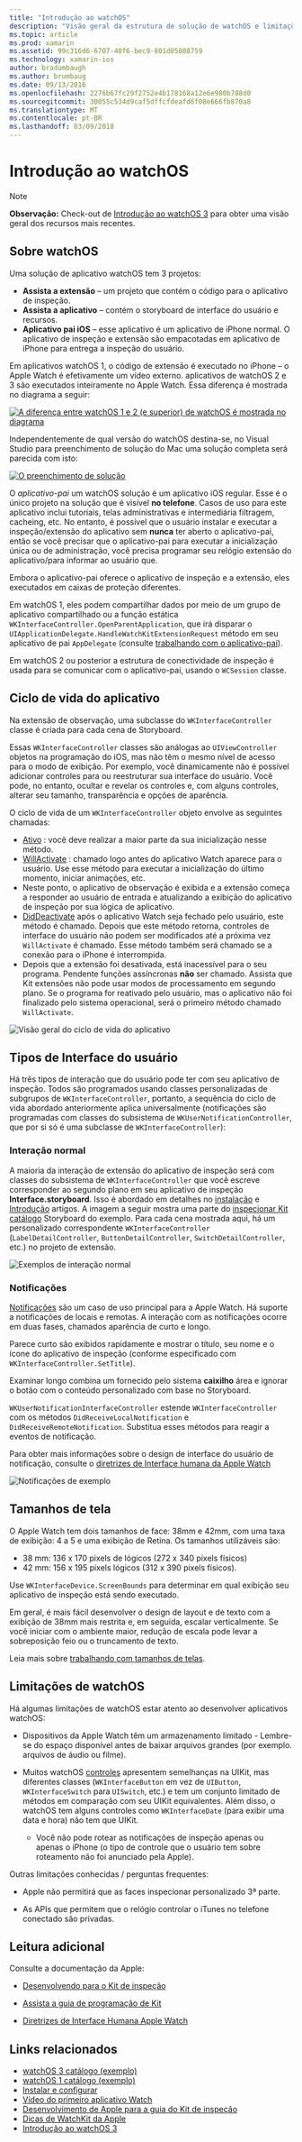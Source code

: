 ```yaml
---
title: "Introdução ao watchOS"
description: "Visão geral da estrutura de solução de watchOS e limitações"
ms.topic: article
ms.prod: xamarin
ms.assetid: 99c316d6-6707-40f6-bec9-801d05888759
ms.technology: xamarin-ios
author: bradumbaugh
ms.author: brumbaug
ms.date: 09/13/2016
ms.openlocfilehash: 2276b67fc29f2752e4b178168a12e6e980b788d0
ms.sourcegitcommit: 30055c534d9caf5dffcfdeafd6f08e666fb870a8
ms.translationtype: MT
ms.contentlocale: pt-BR
ms.lasthandoff: 03/09/2018
---
```

# <a name="introduction-to-watchos"></a>Introdução ao watchOS

> [!NOTE]
> **Observação:** Check-out de [Introdução ao watchOS 3](~/ios/watchos/platform/introduction-to-watchos3/index.md) para obter uma visão geral dos recursos mais recentes.

## <a name="about-watchos"></a>Sobre watchOS

Uma solução de aplicativo watchOS tem 3 projetos:

- **Assista a extensão** – um projeto que contém o código para o aplicativo de inspeção.
- **Assista a aplicativo** – contém o storyboard de interface do usuário e recursos.
- **Aplicativo pai iOS** – esse aplicativo é um aplicativo de iPhone normal. O aplicativo de inspeção e extensão são empacotadas em aplicativo de iPhone para entrega a inspeção do usuário.

Em aplicativos watchOS 1, o código de extensão é executado no iPhone – o Apple Watch é efetivamente um vídeo externo. aplicativos de watchOS 2 e 3 são executados inteiramente no Apple Watch. Essa diferença é mostrada no diagrama a seguir:

[ ![](intro-to-watchos-images/arch-sml.png "A diferença entre watchOS 1 e 2 (e superior) de watchOS é mostrada no diagrama")](intro-to-watchos-images/arch.png#lightbox)

Independentemente de qual versão do watchOS destina-se, no Visual Studio para preenchimento de solução do Mac uma solução completa será parecida com isto:

[![](intro-to-watchos-images/projectstructure-sml.png "O preenchimento de solução")](intro-to-watchos-images/projectstructure.png#lightbox)

O *aplicativo-pai* um watchOS solução é um aplicativo iOS regular. Esse é o único projeto na solução que é visível **no telefone**. Casos de uso para este aplicativo inclui tutoriais, telas administrativas e intermediária filtragem, cacheing, etc. No entanto, é possível que o usuário instalar e executar a inspeção/extensão do aplicativo sem **nunca** ter aberto o aplicativo-pai, então se você precisar que o aplicativo-pai para executar a inicialização única ou de administração, você precisa programar seu relógio extensão do aplicativo/para informar ao usuário que.

Embora o aplicativo-pai oferece o aplicativo de inspeção e a extensão, eles executados em caixas de proteção diferentes.

Em watchOS 1, eles podem compartilhar dados por meio de um grupo de aplicativo compartilhado ou a função estática `WKInterfaceController.OpenParentApplication`, que irá disparar o `UIApplicationDelegate.HandleWatchKitExtensionRequest` método em seu aplicativo de pai `AppDelegate` (consulte [trabalhando com o aplicativo-pai](~/ios/watchos/app-fundamentals/parent-app.md)).

Em watchOS 2 ou posterior a estrutura de conectividade de inspeção é usada para se comunicar com o aplicativo-pai, usando o `WCSession` classe.

## <a name="application-lifecycle"></a>Ciclo de vida do aplicativo

Na extensão de observação, uma subclasse do `WKInterfaceController` classe é criada para cada cena de Storyboard.

Essas `WKInterfaceController` classes são análogas ao `UIViewController` objetos na programação do iOS, mas não têm o mesmo nível de acesso para o modo de exibição.
Por exemplo, você dinamicamente não é possível adicionar controles para ou reestruturar sua interface do usuário.
Você pode, no entanto, ocultar e revelar os controles e, com alguns controles, alterar seu tamanho, transparência e opções de aparência.

O ciclo de vida de um `WKInterfaceController` objeto envolve as seguintes chamadas:

- [Ativo](https://developer.xamarin.com/api/member/WatchKit.WKInterfaceController.Awake/) : você deve realizar a maior parte da sua inicialização nesse método.
- [WillActivate](https://developer.xamarin.com/api/member/WatchKit.WKInterfaceController.WillActivate/) : chamado logo antes do aplicativo Watch aparece para o usuário. Use esse método para executar a inicialização do último momento, iniciar animações, etc.
- Neste ponto, o aplicativo de observação é exibida e a extensão começa a responder ao usuário de entrada e atualizando a exibição do aplicativo de inspeção por sua lógica de aplicativo.
- [DidDeactivate](https://developer.xamarin.com/api/member/WatchKit.WKInterfaceController.DidDeactivate/) após o aplicativo Watch seja fechado pelo usuário, este método é chamado. Depois que este método retorna, controles de interface do usuário não podem ser modificados até a próxima vez `WillActivate` é chamado. Esse método também será chamado se a conexão para o iPhone é interrompida.
- Depois que a extensão foi desativada, está inacessível para o seu programa. Pendente funções assíncronas **não** ser chamado. Assista que Kit extensões não pode usar modos de processamento em segundo plano. Se o programa for reativado pelo usuário, mas o aplicativo não foi finalizado pelo sistema operacional, será o primeiro método chamado `WillActivate`.

![](intro-to-watchos-images/wkinterfacecontrollerlifecycle.png "Visão geral do ciclo de vida do aplicativo")

## <a name="types-of-user-interface"></a>Tipos de Interface do usuário

Há três tipos de interação que do usuário pode ter com seu aplicativo de inspeção.
Todos são programados usando classes personalizadas de subgrupos de `WKInterfaceController`, portanto, a sequência do ciclo de vida abordado anteriormente aplica universalmente (notificações são programadas com classes do subsistema de `WKUserNotificationController`, que por si só é uma subclasse de `WKInterfaceController`):

### <a name="normal-interaction"></a>Interação normal

A maioria da interação de extensão do aplicativo de inspeção será com classes do subsistema de `WKInterfaceController` que você escreve corresponder ao segundo plano em seu aplicativo de inspeção **Interface.storyboard**. Isso é abordado em detalhes no [instalação](~/ios/watchos/get-started/installation.md) e [Introdução](~/ios/watchos/get-started/index.md) artigos.
A imagem a seguir mostra uma parte do [inspecionar Kit catálogo](https://developer.xamarin.com/samples/monotouch/watchOS/WatchKitCatalog/) Storyboard do exemplo. Para cada cena mostrada aqui, há um personalizado correspondente `WKInterfaceController` (`LabelDetailController`, `ButtonDetailController`, `SwitchDetailController`, etc.) no projeto de extensão.

![](intro-to-watchos-images/scenes.png "Exemplos de interação normal")

### <a name="notifications"></a>Notificações

[Notificações](~/ios/watchos/platform/notifications.md) são um caso de uso principal para a Apple Watch. Há suporte a notificações de locais e remotas. A interação com as notificações ocorre em duas fases, chamados aparência de curto e longo.

Parece curto são exibidos rapidamente e mostrar o título, seu nome e o ícone do aplicativo de inspeção (conforme especificado com `WKInterfaceController.SetTitle`).

Examinar longo combina um fornecido pelo sistema **caixilho** área e ignorar o botão com o conteúdo personalizado com base no Storyboard.

`WKUserNotificationInterfaceController` estende `WKInterfaceController` com os métodos `DidReceiveLocalNotification` e `DidReceiveRemoteNotification`.
Substitua esses métodos para reagir a eventos de notificação.

Para obter mais informações sobre o design de interface do usuário de notificação, consulte o [diretrizes de Interface humana da Apple Watch](https://developer.apple.com/library/prerelease/ios/documentation/UserExperience/Conceptual/WatchHumanInterfaceGuidelines/Notifications.html#//apple_ref/doc/uid/TP40014992-CH20-SW1)

![](intro-to-watchos-images/notifications.png "Notificações de exemplo")

## <a name="screen-sizes"></a>Tamanhos de tela

O Apple Watch tem dois tamanhos de face: 38mm e 42mm, com uma taxa de exibição: 4 a 5 e uma exibição de Retina. Os tamanhos utilizáveis são:

- 38 mm: 136 x 170 pixels de lógicos (272 x 340 pixels físicos)
- 42 mm: 156 x 195 pixels lógicos (312 x 390 pixels físicos).

Use `WKInterfaceDevice.ScreenBounds` para determinar em qual exibição seu aplicativo de inspeção está sendo executado.

Em geral, é mais fácil desenvolver o design de layout e de texto com a exibição de 38mm mais restrita e, em seguida, escalar verticalmente.
Se você iniciar com o ambiente maior, redução de escala pode levar a sobreposição feio ou o truncamento de texto.

Leia mais sobre [trabalhando com tamanhos de telas](~/ios/watchos/app-fundamentals/screen-sizes.md).


## <a name="limitations-of-watchos"></a>Limitações de watchOS

Há algumas limitações de watchOS estar atento ao desenvolver aplicativos watchOS:

- Dispositivos da Apple Watch têm um armazenamento limitado - Lembre-se do espaço disponível antes de baixar arquivos grandes (por exemplo. arquivos de áudio ou filme).

- Muitos watchOS [controles](~/ios/watchos/user-interface/index.md) apresentem semelhanças na UIKit, mas diferentes classes (`WKInterfaceButton` em vez de `UIButton`, `WKInterfaceSwitch` para `UISwitch`, etc.) e tem um conjunto limitado de métodos em comparação com seu UIKit equivalentes. Além disso, o watchOS tem alguns controles como `WKInterfaceDate` (para exibir uma data e hora) não tem que UIKit.

  - Você não pode rotear as notificações de inspeção apenas ou apenas o iPhone (o tipo de controle que o usuário tem sobre roteamento não foi anunciado pela Apple).

Outras limitações conhecidas / perguntas frequentes:

- Apple não permitirá que as faces inspecionar personalizado 3ª parte.

- As APIs que permitem que o relógio controlar o iTunes no telefone conectado são privadas.


## <a name="further-reading"></a>Leitura adicional

Consulte a documentação da Apple:

* [Desenvolvendo para o Kit de inspeção](https://developer.apple.com/library/prerelease/ios/documentation/General/Conceptual/WatchKitProgrammingGuide/index.html#//apple_ref/doc/uid/TP40014969-CH8-SW1)

* [Assista a guia de programação de Kit](https://developer.apple.com/library/prerelease/ios/documentation/General/Conceptual/WatchKitProgrammingGuide/DesigningaWatchKitApp.html)

* [Diretrizes de Interface Humana Apple Watch](https://developer.apple.com/library/prerelease/ios/documentation/UserExperience/Conceptual/WatchHumanInterfaceGuidelines/index.html#//apple_ref/doc/uid/TP40014992-CH3-SW1)


## <a name="related-links"></a>Links relacionados

- [watchOS 3 catálogo (exemplo)](https://developer.xamarin.com/samples/monotouch/watchOS/WatchKitCatalog/)
- [watchOS 1 catálogo (exemplo)](https://developer.xamarin.com/samples/monotouch/WatchKit/WatchKitCatalog/)
- [Instalar e configurar](~/ios/watchos/get-started/installation.md)
- [Vídeo do primeiro aplicativo Watch](http://blog.xamarin.com/your-first-watch-kit-app/)
- [Desenvolvimento de Apple para a guia do Kit de inspeção](https://developer.apple.com/library/prerelease/ios/documentation/General/Conceptual/WatchKitProgrammingGuide/index.html)
- [Dicas de WatchKit da Apple](https://developer.apple.com/watchkit/tips/)
- [Introdução ao watchOS 3](~/ios/watchos/platform/introduction-to-watchos3/index.md)
